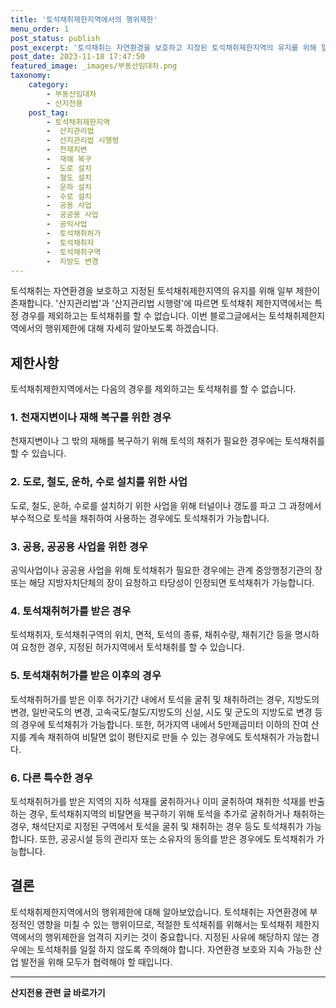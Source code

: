 ```yaml
---
title: '토석채취제한지역에서의 행위제한'
menu_order: 1
post_status: publish
post_excerpt: '토석채취는 자연환경을 보호하고 지정된 토석채취제한지역의 유지를 위해 일부 제한이 존재합니다.  산지관리법 과  산지관리법 시행령 에 따르면 토석채취 제한지역에서는 특정 경우를 제외하고는 토석채취를 할 수 없습니다. 이번 블로그글에서는 토석채취제한지역에서의 행위제한에 대해 자세히 알아보도록 하겠습니다.'
post_date: 2023-11-18 17:47:50
featured_image: _images/부동산임대차.png
taxonomy:
    category:
        - 부동산임대차
        - 산지전용
    post_tag:
        - 토석채취제한지역
        -  산지관리법
        -  산지관리법 시행령
        -  천재지변
        -  재해 복구
        -  도로 설치
        -  철도 설치
        -  운하 설치
        -  수로 설치
        -  공용 사업
        -  공공용 사업
        -  공익사업
        -  토석채취허가
        -  토석채취자
        -  토석채취구역
        -  지방도 변경
---
```



토석채취는 자연환경을 보호하고 지정된 토석채취제한지역의 유지를 위해 일부 제한이 존재합니다. '산지관리법'과 '산지관리법 시행령'에 따르면 토석채취 제한지역에서는 특정 경우를 제외하고는 토석채취를 할 수 없습니다. 이번 블로그글에서는 토석채취제한지역에서의 행위제한에 대해 자세히 알아보도록 하겠습니다.

## 제한사항

토석채취제한지역에서는 다음의 경우를 제외하고는 토석채취를 할 수 없습니다.

### 1. 천재지변이나 재해 복구를 위한 경우

천재지변이나 그 밖의 재해를 복구하기 위해 토석의 채취가 필요한 경우에는 토석채취를 할 수 있습니다.

### 2. 도로, 철도, 운하, 수로 설치를 위한 사업

도로, 철도, 운하, 수로를 설치하기 위한 사업을 위해 터널이나 갱도를 파고 그 과정에서 부수적으로 토석을 채취하여 사용하는 경우에도 토석채취가 가능합니다.

### 3. 공용, 공공용 사업을 위한 경우

공익사업이나 공공용 사업을 위해 토석채취가 필요한 경우에는 관계 중앙행정기관의 장 또는 해당 지방자치단체의 장이 요청하고 타당성이 인정되면 토석채취가 가능합니다.

### 4. 토석채취허가를 받은 경우

토석채취자, 토석채취구역의 위치, 면적, 토석의 종류, 채취수량, 채취기간 등을 명시하여 요청한 경우, 지정된 허가지역에서 토석채취를 할 수 있습니다.

### 5. 토석채취허가를 받은 이후의 경우

토석채취허가를 받은 이후 허가기간 내에서 토석을 굴취 및 채취하려는 경우, 지방도의 변경, 일반국도의 변경, 고속국도/철도/지방도의 신설, 시도 및 군도의 지방도로 변경 등의 경우에 토석채취가 가능합니다. 또한, 허가지역 내에서 5만제곱미터 이하의 잔여 산지를 계속 채취하여 비탈면 없이 평탄지로 만들 수 있는 경우에도 토석채취가 가능합니다.

### 6. 다른 특수한 경우

토석채취허가를 받은 지역의 지하 석재를 굴취하거나 이미 굴취하여 채취한 석재를 반출하는 경우, 토석채취지역의 비탈면을 복구하기 위해 토석을 추가로 굴취하거나 채취하는 경우, 채석단지로 지정된 구역에서 토석을 굴취 및 채취하는 경우 등도 토석채취가 가능합니다. 또한, 공공시설 등의 관리자 또는 소유자의 동의를 받은 경우에도 토석채취가 가능합니다.

## 결론

토석채취제한지역에서의 행위제한에 대해 알아보았습니다. 토석채취는 자연환경에 부정적인 영향을 미칠 수 있는 행위이므로, 적절한 토석채취를 위해서는 토석채취 제한지역에서의 행위제한을 엄격히 지키는 것이 중요합니다. 지정된 사유에 해당하지 않는 경우에는 토석채취를 일절 하지 않도록 주의해야 합니다. 자연환경 보호와 지속 가능한 산업 발전을 위해 모두가 협력해야 할 때입니다.
<!-- wp:separator -->
<hr class="wp-block-separator has-alpha-channel-opacity"/>
<!-- /wp:separator -->

<!-- wp:group {"backgroundColor":"base","layout":{"type":"constrained"}} -->
<div class="wp-block-group has-base-background-color has-background"><!-- wp:paragraph {"align":"center","fontSize":"medium"} -->
<p class="has-text-align-center has-large-font-size"><strong>산지전용 관련 글 바로가기</strong></p>
<!-- /wp:paragraph -->


<!-- wp:latest-posts
{"categories":[{"id":23287,"count":19,"description":"","link":"https://uknowlaw.com/category/%ec%82%b0%ec%a7%80%ec%a0%84%ec%9a%a9/","name":"산지전용","slug":"산지전용","taxonomy":"category","parent":0,"meta":[],"_links":{"self":[{"href":"https://uknowlaw.com/wp-json/wp/v2/categories/23287"}],"collection":[{"href":"https://uknowlaw.com/wp-json/wp/v2/categories"}],"about":[{"href":"https://uknowlaw.com/wp-json/wp/v2/taxonomies/category"}],"wp:post_type":[{"href":"https://uknowlaw.com/wp-json/wp/v2/posts?categories=23287"}],"curies":[{"name":"wp","href":"https://api.w.org/{rel}","templated":true}]}}],"postsToShow":100,"excerptLength":28,"postLayout":"grid","columns":2,"featuredImageAlign":"left","featuredImageSizeSlug":"large","fontSize":"small"} /--></div>
<!-- /wp:group -->